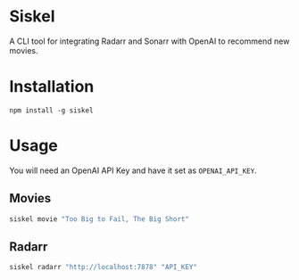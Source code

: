 # Siskel

A CLI tool for integrating Radarr and Sonarr with OpenAI to recommend new movies.

# Installation

`npm install -g siskel`

# Usage

You will need an OpenAI API Key and have it set as `OPENAI_API_KEY`.

## Movies

```bash
siskel movie "Too Big to Fail, The Big Short"
```

## Radarr

```bash
siskel radarr "http://localhost:7878" "API_KEY"
```
